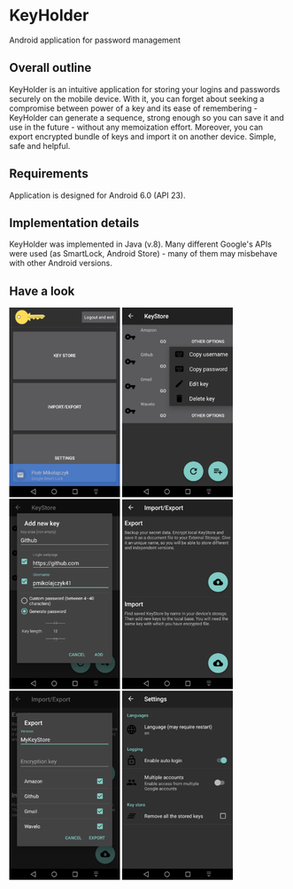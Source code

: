 # KeyHolder
Android application for password management

## Overall outline
KeyHolder is an intuitive application for storing your logins and passwords securely on the mobile device. With it, you can forget about seeking a compromise between power of a key and its ease of remembering - KeyHolder can generate a sequence, strong enough so you can save it and use in the future - without any memoization effort. Moreover, you can export encrypted bundle of keys and import it on another device. Simple, safe and helpful.

## Requirements
Application is designed for Android 6.0 (API 23).

## Implementation details
KeyHolder was implemented in Java (v.8). Many different Google's APIs were used (as SmartLock, Android Store) - many of them may misbehave with other Android versions.

## Have a look
<p float="left">
  <img src="/presentation/main_menu.png" width="200" title="Main menu"/>
  <img src="/presentation/key_store.png" width="200" title="Key store"/> 
  <img src="/presentation/adding_new.png" width="200" title="Adding new key"/>
  <img src="/presentation/import_export.png" width="200" title="Import/Export"/>
  <img src="/presentation/export_menu.png" width="200" title="Export"/>
  <img src="/presentation/settings.png" width="200" title="Settings"/>
</p>
